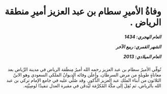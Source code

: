 <h1 dir="rtl">وفاةُ الأميرِ سطام بن عبد العزيز أميرِ منطقة الرياض .</h1>

<h5 dir="rtl">العام الهجري:  1434

الشهر القمري: ربيع الآخر

العام الميلادي: 2013</h5>

<p dir="rtl">تُوفِّي الأميرُ سطام بن عبد العزيز رحمه الله أميرُ مِنطَقة الرياض في مدينة الرِّياض بعد معاناةٍ طويلةٍ من مرض السرطان، وأعلَن وفاتَه الديوانُ الملكي السعودي وهو الابنُ الثلاثون من أبناء الملكِ عبد العزيز الذُّكورِ. وقد صُلِّي عليه في جامع الإمام تركي بن عبد الله بالرياض، ثم نُقِلَ إلى مكَّةَ المُكرَّمَة ليُدفَن في مقبرة العدل تنفيذًا لوصِيَّتِه.</p></br>
